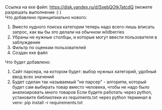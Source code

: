 Ссылка на exe файл: https://disk.yandex.ru/d/SxebQOtk7atcdQ (можете разрешать выполнение :) )  
Что добавлено принципиально нового:  
  1) Вместо нудного поиска категории теперь надо всего-лишь вписать запрос, как вы бы это делали на обычном wildberries  
  2) Убраны не нужные столбцы, и которые могут ввести пользователя в заблуждение  
  3) Фильтр по оценкам пользователей  
  4) Создан exe файл

Что будет добавлено:  
  1) Сайт парсера, на котором будет: выбор нужных категорий, удобный ввод всех значений  
  2) Будет сделан так называемый "не парсер" - алгоритм, который будет сам выбирать товар вместо человека, чтобы не надо было анализировать много товаров
Если будете работать через python, установите библиотеки из requiments.txt через python терминал в venv: pip install -r requirements.txt
